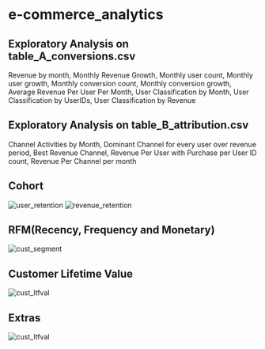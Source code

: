 # e-commerce_analytics
## Exploratory Analysis on table_A_conversions.csv
Revenue by month, Monthly Revenue Growth, Monthly user count, Monthly user growth, Monthly conversion count, Monthly conversion growth, Average Revenue Per User Per Month, User Classification by Month, User Classification by UserIDs, User Classification by Revenue

## Exploratory Analysis on table_B_attribution.csv
Channel Activities by Month, Dominant Channel for every user over revenue period, Best Revenue Channel, Revenue Per User with Purchase per User ID count, Revenue Per Channel per month

## Cohort
<img src="https://lh3.googleusercontent.com/YApRSigE7zY6RzrXJPsiQLmYOzUb0YOytB329_fy1uClBUr8y8byzAtuOXc4qHKmxToiHNJMuP9lnvp3ksyPT5sfI5MHN2pMpzvRZb1anGGj0i-l8KBF3MLoA1ukoJZym1vihU8jMZtvbvwp_ES6b7I5Wke0vd473HSX8RGJSSsABXsKL_KYZv_XPidc-LSGT0CXZVvt1-qDOmd9ZMc65CbToiQnIqcbkNIcMAzZXwY0_bCOHOh_V-or8nm1UrcQM1NKR_JvOjvpTQMEjMCs66twtzCvz0Z9zKCQnD341acXssY5U8IRqiM_RQHzrAPMrIJiZBK54bqcXVfuQU_MaGn4y7GXHyLGAwm4k9ulAq3uewuvx0Hh3MkigWJaD9c_y67oeqCBgBWmKwe2oSvqrFhbn2NrP2glUyIUikC_Xd8tOYT6WIvnaE0oI5TeBk1tVJ8bhxdtm2TMUX5gXYTdpC8AJJY7W0nr0TbSBo-LDf88E9In84L90snanTFXnajvWUQrN_0OJfPMVOb5Bx-d0vLa8oC_PgbYRo3xmAwHJ6YR5OSk171fDvUfDgsfvSkZQlRII1pYLab1P5h3qZDWJo_DC4soanpZJxBzgUquDStJ0aTLsplywyfdRYQexfHLZnkxKWQflTKVOBhKmDyn0ihAEunXxcm5_aOmzgZCR2eTljnGGjlrr2T37rA4=w714-h504-no?authuser=0" alt="user_retention">

<img src="https://lh3.googleusercontent.com/LcrWKDi18wY-pgOEnc31xUGIWnRpratx0KaFj87TQG6otNKvatOU-6tAKRrGamgqQZh_3olK913GZxviaVzQ-qtyxdqjsfqVjHbFyxXhvhpG0Ec0tDqrJ86WKsEj07p-_qPnvAgRgppgLNwzxyILwgZmrw7memb9JyrYEUpmqlRWXPrE-OBsMkMxDBwXM-BtuTZyAIDaYwKzytu6VAsc-Kyqpb689xtZc-PorA8kwsFHQZ4ThXfWXXE5OjGmpOneb7ICyLVq33I_EggeCaU4ZsMoglSdHiWZX4MS50iTfY_r_CIgt1ENnbczLd5bYPaVoGdWsqzfUQpxbfs6Xer5XVmGDQwYP1pesGKowmng5xksjt_V6NIYbnDU_-Mv7yvm97XC7Aysa3qvMF0V0PK5eGsBsw6WbVZpo0WNTqf7sOQxgMVSZzjGDsW5nKsVQvGbRN03c2XNy65sA6BPVAB3OEGJPGDvLtit6q46rUW2apWFHzpP2pkfzkPIMBDdmayg7k8hSGpq6b8xpC5PEIVn_QaxHcYmnHS34fWsJhKTACCKOowqtJB1ziTzcwMg2x6aFQwuCeSaggCEkw_xfyp4Bdl3XjUbElxZNy00As-c7GOWRy-GlxbtBzW6rqQR4mwvk_a_b3ZrWRE8_DHp62tW92WbukYTLZCKsmDFvmSMiFy4LcuzYskj5br1UcC0=w739-h506-no?authuser=0" alt="revenue_retention">

## RFM(Recency, Frequency and Monetary)
<img src="https://i.imgur.com/idc2k07.png" alt="cust_segment">

## Customer Lifetime Value
<img src="https://lh3.googleusercontent.com/0yv7DVrEFDR7ce6x_chIth0N3DCRpoYgo6HgSp--X6CXb6MChIJfVPaLiJcSxuR-k6PGC-ybh78oXMzVL0mBwNJktTCs5Sj5QxrHkNEQnso1Gc79mQzvItIT2L6Efh95syqyex82Qa2SpfVBWsq8S8_5RUs_-noxbeV92E6L5c7OrGGbUuY8ubht3RxGH1aCN_tc66unah48wLhfqsQdkFx5RGTqjIaU_V23XTlyKSZCEVmUhDrobuQuBDFYngaAPIViiE3hIXNNzYZ8sw6HE6KGXqsaidL4KMOCOLFS3RqDHPiNFsvZk8cv5-lNL9yOjbVNI7FSgl2LZ-32Hm6eTKYUj1QRJ0E3X7NG6wapSY96EVLF5Z_so9XS2Mu-RjkaFbc8KQpVb8jxKgF46C5ifmENqiwmYLCP9CUFgmnS0CDLXbwek96-Z52Ox-wt6NsbDBGxzLdHdrnXr7EgsjhgeDd_s2UXH2N6G46DsxxBJKeY4DiG6kYh3G0qtXoplb9ZdiOegpZXjVOvbfJk0ijCVGw6NCq8DUquyPEC0UIRphYTgv6M1bOdWbgN8RYBlfMeIhIQE0vVyNYd2cJGk6neXkDUDiVPsQjWG8fXnl_4lxj_EXy7TLSEKOjD51ivJiXAK2tcHMReT0qdyO32Y3SP3AE3NOQ3ToHED0dt-AjzuufM5TH0IGWZVgYoSk7v=w638-h133-no?authuser=0" alt="cust_ltfval">

## Extras
<img src="https://lh3.googleusercontent.com/0yv7DVrEFDR7ce6x_chIth0N3DCRpoYgo6HgSp--X6CXb6MChIJfVPaLiJcSxuR-k6PGC-ybh78oXMzVL0mBwNJktTCs5Sj5QxrHkNEQnso1Gc79mQzvItIT2L6Efh95syqyex82Qa2SpfVBWsq8S8_5RUs_-noxbeV92E6L5c7OrGGbUuY8ubht3RxGH1aCN_tc66unah48wLhfqsQdkFx5RGTqjIaU_V23XTlyKSZCEVmUhDrobuQuBDFYngaAPIViiE3hIXNNzYZ8sw6HE6KGXqsaidL4KMOCOLFS3RqDHPiNFsvZk8cv5-lNL9yOjbVNI7FSgl2LZ-32Hm6eTKYUj1QRJ0E3X7NG6wapSY96EVLF5Z_so9XS2Mu-RjkaFbc8KQpVb8jxKgF46C5ifmENqiwmYLCP9CUFgmnS0CDLXbwek96-Z52Ox-wt6NsbDBGxzLdHdrnXr7EgsjhgeDd_s2UXH2N6G46DsxxBJKeY4DiG6kYh3G0qtXoplb9ZdiOegpZXjVOvbfJk0ijCVGw6NCq8DUquyPEC0UIRphYTgv6M1bOdWbgN8RYBlfMeIhIQE0vVyNYd2cJGk6neXkDUDiVPsQjWG8fXnl_4lxj_EXy7TLSEKOjD51ivJiXAK2tcHMReT0qdyO32Y3SP3AE3NOQ3ToHED0dt-AjzuufM5TH0IGWZVgYoSk7v=w638-h133-no?authuser=0" alt="cust_ltfval">
